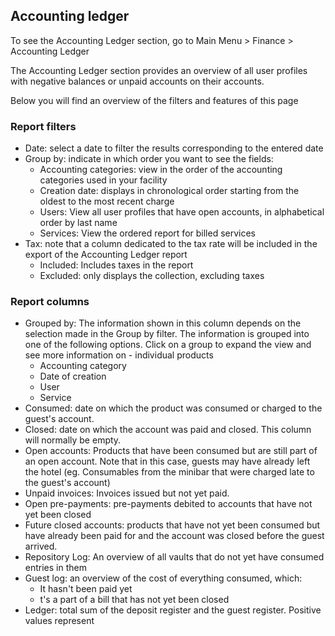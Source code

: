 ## Accounting ledger

To see the Accounting Ledger section, go to Main Menu > Finance > Accounting Ledger

The Accounting Ledger section provides an overview of all user profiles with negative balances or unpaid accounts on their accounts.

Below you will find an overview of the filters and features of this page

### Report filters

- Date: select a date to filter the results corresponding to the entered date
- Group by: indicate in which order you want to see the fields:
  - Accounting categories: view in the order of the accounting categories used in your facility
  - Creation date: displays in chronological order starting from the oldest to the most recent charge
  - Users: View all user profiles that have open accounts, in alphabetical order by last name
  - Services: View the ordered report for billed services
- Tax: note that a column dedicated to the tax rate will be included in the export of the Accounting Ledger report
  - Included: Includes taxes in the report
  - Excluded: only displays the collection, excluding taxes

### Report columns

- Grouped by: The information shown in this column depends on the selection made in the Group by filter. The information is grouped into one of the following options. Click on a group to expand the view and see more information on - individual products
  - Accounting category
  - Date of creation
  - User
  - Service
- Consumed: date on which the product was consumed or charged to the guest's account.
- Closed: date on which the account was paid and closed. This column will normally be empty.
- Open accounts: Products that have been consumed but are still part of an open account. Note that in this case, guests may have already left the hotel (eg. Consumables from the minibar that were charged late to the guest's account)
- Unpaid invoices: Invoices issued but not yet paid.
- Open pre-payments: pre-payments debited to accounts that have not yet been closed
- Future closed accounts: products that have not yet been consumed but have already been paid for and the account was closed before the guest arrived.
- Repository Log: An overview of all vaults that do not yet have consumed entries in them
- Guest log: an overview of the cost of everything consumed, which:
  - It hasn't been paid yet
  - t's a part of a bill that has not yet been closed
- Ledger: total sum of the deposit register and the guest register. Positive values ​​represent
